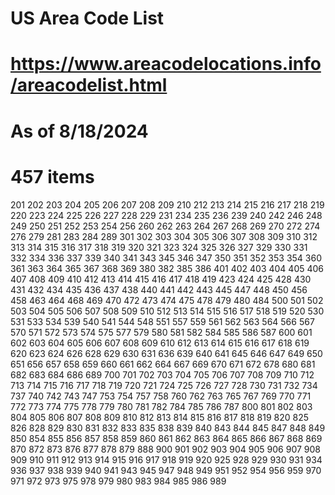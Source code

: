 # US Area Code List
# https://www.areacodelocations.info/areacodelist.html
# As of 8/18/2024
# 457 items

201
202
203
204
205
206
207
208
209
210
212
213
214
215
216
217
218
219
220
223
224
225
226
227
228
229
231
234
235
236
239
240
242
246
248
249
250
251
252
253
254
256
260
262
263
264
267
268
269
270
272
274
276
279
281
283
284
289
301
302
303
304
305
306
307
308
309
310
312
313
314
315
316
317
318
319
320
321
323
324
325
326
327
329
330
331
332
334
336
337
339
340
341
343
345
346
347
350
351
352
353
354
360
361
363
364
365
367
368
369
380
382
385
386
401
402
403
404
405
406
407
408
409
410
412
413
414
415
416
417
418
419
423
424
425
428
430
431
432
434
435
436
437
438
440
441
442
443
445
447
448
450
456
458
463
464
468
469
470
472
473
474
475
478
479
480
484
500
501
502
503
504
505
506
507
508
509
510
512
513
514
515
516
517
518
519
520
530
531
533
534
539
540
541
544
548
551
557
559
561
562
563
564
566
567
570
571
572
573
574
575
577
579
580
581
582
584
585
586
587
600
601
602
603
604
605
606
607
608
609
610
612
613
614
615
616
617
618
619
620
623
624
626
628
629
630
631
636
639
640
641
645
646
647
649
650
651
656
657
658
659
660
661
662
664
667
669
670
671
672
678
680
681
682
683
684
686
689
700
701
702
703
704
705
706
707
708
709
710
712
713
714
715
716
717
718
719
720
721
724
725
726
727
728
730
731
732
734
737
740
742
743
747
753
754
757
758
760
762
763
765
767
769
770
771
772
773
774
775
778
779
780
781
782
784
785
786
787
800
801
802
803
804
805
806
807
808
809
810
812
813
814
815
816
817
818
819
820
825
826
828
829
830
831
832
833
835
838
839
840
843
844
845
847
848
849
850
854
855
856
857
858
859
860
861
862
863
864
865
866
867
868
869
870
872
873
876
877
878
879
888
900
901
902
903
904
905
906
907
908
909
910
911
912
913
914
915
916
917
918
919
920
925
928
929
930
931
934
936
937
938
939
940
941
943
945
947
948
949
951
952
954
956
959
970
971
972
973
975
978
979
980
983
984
985
986
989
